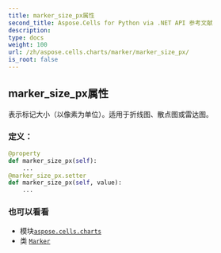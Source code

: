 ```yaml
---
title: marker_size_px属性
second_title: Aspose.Cells for Python via .NET API 参考文献
description:
type: docs
weight: 100
url: /zh/aspose.cells.charts/marker/marker_size_px/
is_root: false
---
```

## marker_size_px属性

表示标记大小（以像素为单位）。适用于折线图、散点图或雷达图。
### 定义：
```python
@property
def marker_size_px(self):
    ...
@marker_size_px.setter
def marker_size_px(self, value):
    ...
```

### 也可以看看
* 模块[`aspose.cells.charts`](../../)
* 类 [`Marker`](/cells/python-net/zh/aspose.cells.charts/marker)
